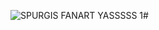 ![SPURGIS FANART YASSSSS 1#](https://github.com/user-attachments/assets/cb1e82bb-f96f-4b53-8bc5-e0a181977038)

<!--
**stiklaincike/stiklaincike** is a ✨ _special_ ✨ repository because its `README.md` (this file) appears on your GitHub profile.

Here are some ideas to get you started:

- 🔭 I’m currently working on ...
- 🌱 I’m currently learning ...
- 👯 I’m looking to collaborate on ...
- 🤔 I’m looking for help with ...
- 💬 Ask me about ...
- 📫 How to reach me: ...
- 😄 Pronouns: ...
- ⚡ Fun fact: ...
-->
